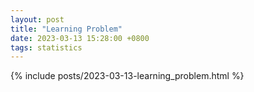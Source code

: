 ```yaml
---
layout: post
title: "Learning Problem"
date: 2023-03-13 15:28:00 +0800
tags: statistics
---
```



{% include posts/2023-03-13-learning_problem.html %}
